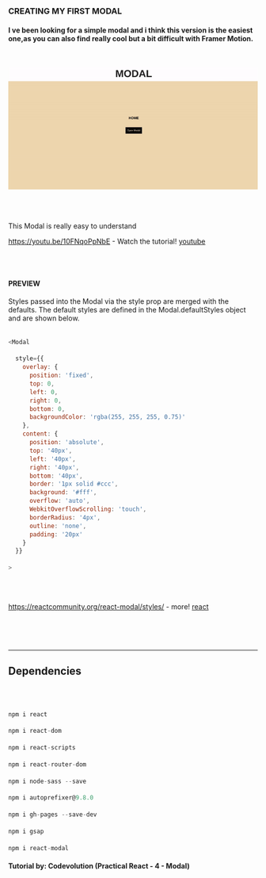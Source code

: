 ### CREATING MY FIRST MODAL

#### I ve been looking for a simple modal and i think this version is the easiest one,as you can also find really cool but a bit difficult with Framer Motion.

<br>

[<img src="./src/img/preview1.gif">](https://nadiamariduena.github.io/animated-portfolio-with-intersection-observer/)

<br>
<br>

<p>This Modal is really easy to understand </p>

https://youtu.be/10FNqoPpNbE - Watch the tutorial!
[youtube](https://www.youtube.com/watch?v=10FNqoPpNbE)

<br>
<br>

#### PREVIEW

<p> Styles passed into the Modal via the style prop are merged with the defaults. The default styles are defined in the Modal.defaultStyles object and are shown below.</p>

```javascript

<Modal

  style={{
    overlay: {
      position: 'fixed',
      top: 0,
      left: 0,
      right: 0,
      bottom: 0,
      backgroundColor: 'rgba(255, 255, 255, 0.75)'
    },
    content: {
      position: 'absolute',
      top: '40px',
      left: '40px',
      right: '40px',
      bottom: '40px',
      border: '1px solid #ccc',
      background: '#fff',
      overflow: 'auto',
      WebkitOverflowScrolling: 'touch',
      borderRadius: '4px',
      outline: 'none',
      padding: '20px'
    }
  }}

>
```

<br>
<br>

https://reactcommunity.org/react-modal/styles/ - more!
[react](https://reactcommunity.org/react-modal/styles/)

<br>
<br>
<br>

<hr>

## Dependencies

<br>

```javascript

npm i react

npm i react-dom

npm i react-scripts

npm i react-router-dom

npm i node-sass --save

npm i autoprefixer@9.8.0

npm i gh-pages --save-dev

npm i gsap

npm i react-modal
```

#### Tutorial by: Codevolution (Practical React - 4 - Modal)
